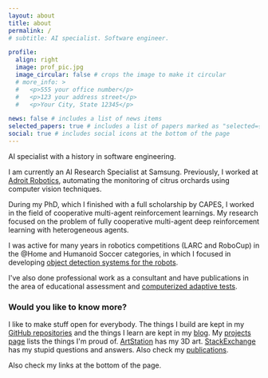 ```yaml
---
layout: about
title: about
permalink: /
# subtitle: AI specialist. Software engineer.

profile:
  align: right
  image: prof_pic.jpg
  image_circular: false # crops the image to make it circular
  # more_info: >
  #   <p>555 your office number</p>
  #   <p>123 your address street</p>
  #   <p>Your City, State 12345</p>

news: false # includes a list of news items
selected_papers: true # includes a list of papers marked as "selected={true}"
social: true # includes social icons at the bottom of the page
---
```


AI specialist with a history in software engineering.

I am currently an AI Research Specialist at Samsung. Previously, I worked at [Adroit Robotics](projects/adroit), automating the monitoring of citrus orchards using computer vision techniques.

During my PhD, which I finished with a full scholarship by CAPES, I worked in the field of cooperative multi-agent reinforcement learnings. My research focused on the problem of fully cooperative multi-agent deep reinforcement learning with heterogeneous agents.

I was active for many years in robotics competitions (LARC and RoboCup) in the @Home and Humanoid Soccer categories, in which I focused in developing [object detection systems for the robots](projects/dodo_detector).

I've also done professional work as a consultant and have publications in the area of educational assessment and [computerized adaptive tests](projects#computerized-adaptive-testing).

### Would you like to know more?

I like to make stuff open for everybody. The things I build are kept in my [GitHub repositories](repositories) and the things I learn are kept in my [blog](blog). My [projects page](projects) lists the things I'm proud of. [ArtStation](https://douglasrizzo.artstation.com/) has my 3D art. [StackExchange](https://stackexchange.com/users/1293596) has my stupid questions and answers. Also check my [publications](publications).

Also check my links at the bottom of the page.
